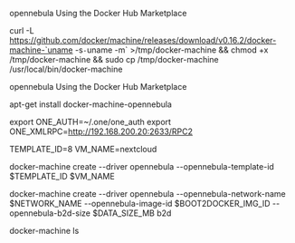 opennebula Using the Docker Hub Marketplace

curl -L https://github.com/docker/machine/releases/download/v0.16.2/docker-machine-`uname -s`-`uname -m` >/tmp/docker-machine &&
    chmod +x /tmp/docker-machine &&
    sudo cp /tmp/docker-machine /usr/local/bin/docker-machine


opennebula Using the Docker Hub Marketplace

apt-get install docker-machine-opennebula




export ONE_AUTH=~/.one/one_auth
export ONE_XMLRPC=http://192.168.200.20:2633/RPC2



TEMPLATE_ID=8
VM_NAME=nextcloud


docker-machine create --driver opennebula --opennebula-template-id $TEMPLATE_ID $VM_NAME

docker-machine create --driver opennebula --opennebula-network-name $NETWORK_NAME --opennebula-image-id $BOOT2DOCKER_IMG_ID --opennebula-b2d-size $DATA_SIZE_MB b2d

docker-machine ls



